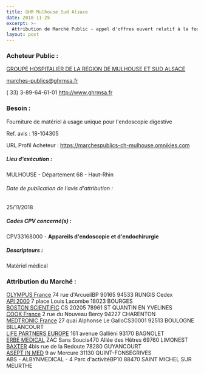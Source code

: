 ```yaml
---
title: GHR Mulhouse Sud Alsace
date: 2018-11-25
excerpt: >-
  Attribution de Marché Public - appel d'offres ouvert relatif à la fourniture de matériel à usage unique pour l'endoscopie digestive
layout: post
---
```


### Acheteur Public : 
<a href="/acheteur-32/siren-200046985"> GROUPE HOSPITALIER DE LA REGION DE MULHOUSE ET SUD ALSACE</a><br/>



marches-publics@ghrmsa.fr

( 33) 3-89-64-61-01
http://www.ghrmsa.fr
### Besoin :

Fourniture de matériel à usage unique pour l'endoscopie digestive

Ref. avis : 18-104305

URL Profil Acheteur : https://marchespublics-ch-mulhouse.omnikles.com

##### Lieu d'exécution :

MULHOUSE - Département 68 - Haut-Rhin

###### Date de publication de l'avis d'attribution : 
25/11/2018

##### Codes CPV concerné(s) :
CPV33168000 - **Appareils d'endoscopie et d'endochirurgie** <br/>

##### Descripteurs :
Matériel médical <br/>

### Attribution du Marché :
<a href="/entreprise-267/siren-582026324"> OLYMPUS France</a>    74 rue d'ArcueilBP 90165 94533 RUNGIS Cedex <br/>
<a href="/entreprise-260/siren-422485169"> API 2000</a>    7 place Louis Lacombe 18023 BOURGES <br/>
<a href="/entreprise-255/siren-329938245"> BOSTON SCIENTIFIC</a>    CS 20205 78961 ST QUANTIN EN YVELINES <br/>
<a href="/entreprise-255/siren-329120463"> COOK France</a>    2 rue du Nouveau Bercy 94227 CHARENTON <br/>
<a href="/entreprise-268/siren-722008232"> MEDTRONIC France</a>    27 quai Alphonse Le GalloCS30001 92513 BOULOGNE BILLANCOURT <br/>
<a href="/entreprise-260/siren-415014034"> LIFE PARTNERS EUROPE</a>    161 avenue Galliéni 93170 BAGNOLET <br/>
<a href="/entreprise-254/siren-315908442"> ERBE MEDICAL</a>    ZAC Sans Soucis470 Allée des Hêtres 69760 LIMONEST <br/>
<a href="/entreprise-253/siren-304317357"> BAXTER</a>    4bis rue de la Redoute 78280 GUYANCOURT <br/>
<a href="/entreprise-257/siren-383600590"> ASEPT IN MED</a>    9 av Mercure 31130 QUINT-FONSEGRIVES <br/>
ABS - ALBYNMEDICAL - 4 Parc d'activitéBP10 88470 SAINT MICHEL SUR MEURTHE <br/>

